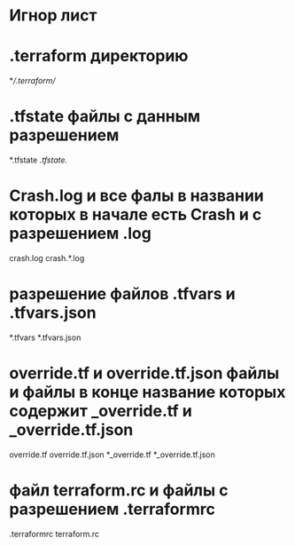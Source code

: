 # Игнор лист

# .terraform директорию
**/.terraform/*

# .tfstate файлы с данным разрешением
*.tfstate
*.tfstate.*

# Crash.log и все фалы в названии которых в начале есть Crash и с разрешением .log 
crash.log
crash.*.log

# разрешение файлов .tfvars и .tfvars.json
*.tfvars
*.tfvars.json

# override.tf и override.tf.json файлы и файлы в конце название которых содержит _override.tf и _override.tf.json
override.tf
override.tf.json
*_override.tf
*_override.tf.json

# файл terraform.rc и файлы с разрешением .terraformrc
.terraformrc
terraform.rc